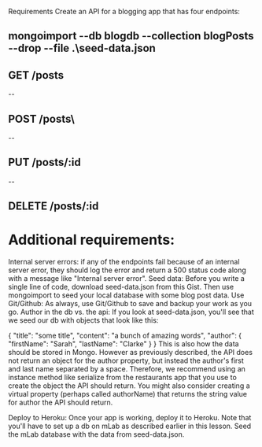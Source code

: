 Requirements
Create an API for a blogging app that has four endpoints:

mongoimport --db blogdb --collection blogPosts --drop --file .\seed-data.json
--
## GET /posts
<!-- sends back all posts in the database.
each post should be an object that looks like this:

  {
      "title": "some title",
      "content": "a bunch of amazing words",
      "author": "Sarah Clarke",
      "created": "1481322758429"
  } -->
<!-- GET /posts/:id sends back a single post with :id if it exists, using the schema described above. -->

--
## POST /posts\

<!-- endpoint for creating new blog posts.
expects request body to contain a JSON object like this:

  {
      "title": "some title",
      "content": "a bunch of amazing words",
      "author": {
          "firstName": "Sarah",
          "lastName": "Clarke"
      }
  }
validates that the request body includes title, content, and author, and returns a 400 status and a helpful error message if one of these is missing.
it should return the new post (using the same key/value pairs as the posts returned by GET /posts). -->

--
## PUT /posts/:id

<!-- endpoint that allows you to update the title, content, and author fields.
expects request body to contain a JSON object like this (note that this would only update the title — if you wanted to update content or author, you'd have to send those over too):

  {
      "id": "ajf9292kjf0",
      "title": "New title"
  }
the id property in the request body must be there.

if the id in the URL path (/posts/:id) and the one in the request body don't match, it should return a 400 status code with a helpful error message.
it should return the updated object, with a 200 status code. -->

--
## DELETE /posts/:id

<!-- allows you to delete a post with a given id.
responds with a 204 status code, but no content. -->

# Additional requirements:

Internal server errors: if any of the endpoints fail because of an internal server error, they should log the error and return a 500 status code along with a message like "Internal server error".
Seed data: Before you write a single line of code, download seed-data.json from this Gist. Then use mongoimport to seed your local database with some blog post data.
Use Git/Github: As always, use Git/Github to save and backup your work as you go.
Author in the db vs. the api: If you look at seed-data.json, you'll see that we seed our db with objects that look like this:

  {
      "title": "some title",
      "content": "a bunch of amazing words",
      "author": {
          "firstName": "Sarah",
          "lastName": "Clarke"
      }
  }
This is also how the data should be stored in Mongo. However as previously described, the API does not return an object for the author property, but instead the author's first and last name separated by a space. Therefore, we recommend using an instance method like serialize from the restaurants app that you use to create the object the API should return. You might also consider creating a virtual property (perhaps called authorName) that returns the string value for author the API should return.

Deploy to Heroku: Once your app is working, deploy it to Heroku. Note that you'll have to set up a db on mLab as described earlier in this lesson. Seed the mLab database with the data from seed-data.json.

